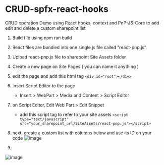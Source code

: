 # CRUD-spfx-react-hooks

CRUD operation Demo using React hooks, context and PnP-JS-Core to add edit and delete a custom sharepoint list

1. Build file using npm run build
2. React files are bundled into one single js file called "react-pnp.js"
3. Upload react-pnp.js file to sharepoint Site Assets folder
4. Create a new page on Site Pages ( you can name it anything )
5. edit the page and add this html tag ```<div id="root"></div>```
6. Insert Script Editor to the page
   - Insert > WebPart > Media and Content > Script Editor
7. on Script Editor, Edit Web Part > Edit Snippet
   - add this script tag to refer to your site assets
   ```<script type="text/javascript" src="your_sharepoint_url/SiteAssets/react-pnp.js"></script>```
8. next, create a custom list with columns below and use its ID on your code
![image](https://user-images.githubusercontent.com/14894667/108792815-04da5280-7537-11eb-8fc4-9829653d082a.png)

9. 
![image](https://user-images.githubusercontent.com/14894667/108130821-1f0ebf00-7065-11eb-857d-a6273f6c1103.png)
